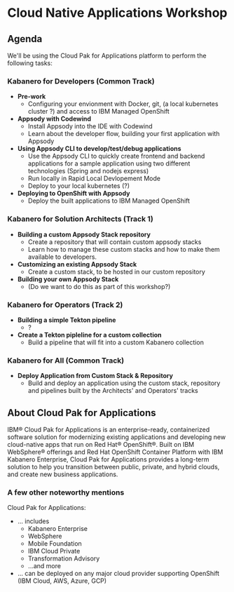 # Cloud Native Applications Workshop

## Agenda

We'll be using the Cloud Pak for Applications platform to perform the following tasks:

### Kabanero for Developers (Common Track)

* **Pre-work**
  * Configuring your envionment with Docker, git, (a local kubernetes cluster ?) and access to IBM Managed OpenShift
* **Appsody with Codewind**
  * Install Appsody into the IDE with Codewind
  * Learn about the developer flow, building your first application with Appsody
* **Using Appsody CLI to develop/test/debug applications**
  * Use the Appsody CLI to quickly create frontend and backend applications for a sample application using two different technologies (Spring and nodejs express)
  * Run locally in Rapid Local Devlopement Mode
  * Deploy to your local kubernetes (?)
* **Deploying to OpenShift with Appsody**
  * Deploy the built applications to IBM Managed OpenShift

### Kabanero for Solution Architects (Track 1)

* **Building a custom Appsody Stack repository**
  * Create a repository that will contain custom appsody stacks
  * Learn how to manage these custom stacks and how to make them available to developers.
* **Customizing an existing Appsody Stack**
  * Create a custom stack, to be hosted in our custom repository
* **Building your own Appsody Stack**
  * (Do we want to do this as part of this workshop?)
  
### Kabanero for Operators  (Track 2)

* **Building a simple Tekton pipeline**
  * ?
* **Create a Tekton pipleline for a custom collection**
  * Build a pipeline that will fit into a custom Kabanero collection
  
### Kabanero for All  (Common Track)

* **Deploy Application from Custom Stack & Repository**
  * Build and deploy an application using the custom stack, repository and pipelines built by the Architects' and Operators' tracks
  
## About Cloud Pak for Applications

IBM® Cloud Pak for Applications is an enterprise-ready, containerized software solution for modernizing existing applications and developing new cloud-native apps that run on Red Hat® OpenShift®. Built on IBM WebSphere® offerings and Red Hat OpenShift Container Platform with IBM Kabanero Enterprise, Cloud Pak for Applications provides a long-term solution to help you transition between public, private, and hybrid clouds, and create new business applications.

### A few other noteworthy mentions

Cloud Pak for Applications:

* ... includes
  * Kabanero Enterprise
  * WebSphere
  * Mobile Foundation
  * IBM Cloud Private
  * Transformation Advisory
  * ...and more
* ... can be deployed on any major cloud provider supporting OpenShift (IBM Cloud, AWS, Azure, GCP)

